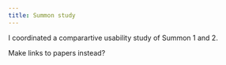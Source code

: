 ```yaml
---
title: Summon study
---
```


I coordinated a comparartive usability study of Summon 1 and 2.

Make links to papers instead?
